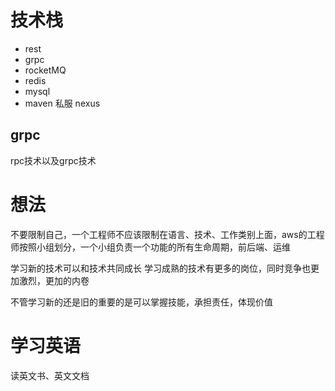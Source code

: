 # 技术栈

* rest
* grpc
* rocketMQ
* redis
* mysql
* maven 私服 nexus

## grpc
rpc技术以及grpc技术



# 想法
不要限制自己，一个工程师不应该限制在语言、技术、工作类别上面，aws的工程师按照小组划分，一个小组负责一个功能的所有生命周期，前后端、运维

学习新的技术可以和技术共同成长
学习成熟的技术有更多的岗位，同时竞争也更加激烈，更加的内卷

不管学习新的还是旧的重要的是可以掌握技能，承担责任，体现价值


# 学习英语
读英文书、英文文档